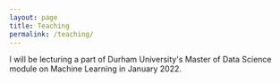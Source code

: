 ```yaml
---
layout: page
title: Teaching
permalink: /teaching/
---
```



I will be lecturing a part of Durham University's Master of Data Science module on Machine Learning in January 2022.
